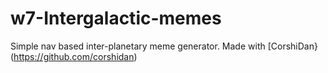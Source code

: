 # w7-Intergalactic-memes
Simple nav based inter-planetary meme generator. Made with [CorshiDan}(https://github.com/corshidan)
